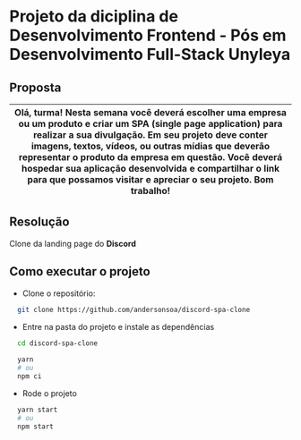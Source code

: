 # Projeto da diciplina de Desenvolvimento Frontend - Pós em Desenvolvimento Full-Stack Unyleya

## Proposta

| Olá, turma! Nesta semana você deverá escolher uma empresa ou um produto e criar um SPA (single page application) para realizar a sua divulgação. Em seu projeto deve conter imagens, textos, vídeos, ou outras mídias que deverão representar o produto da empresa em questão. Você deverá hospedar sua aplicação desenvolvida e compartilhar o link para que possamos visitar e apreciar o seu projeto. Bom trabalho!|
|-|

## Resolução

Clone da landing page do <strong>Discord</strong>

## Como executar o projeto

- Clone o repositório:
```bash
  git clone https://github.com/andersonsoa/discord-spa-clone
```
- Entre na pasta do projeto e instale as dependências
```bash
  cd discord-spa-clone
  
  yarn
  # ou
  npm ci
```
- Rode o projeto
```bash
  yarn start
  # ou
  npm start
```
